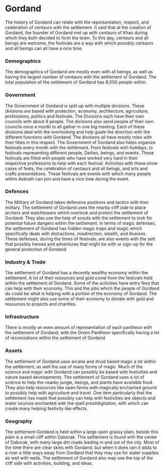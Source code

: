 Gordand
=======

The history of Gordand can relate with the representation, respect, and celebration of centaurs with the settlement. It said that at the creation of Gordand, the founder of Gordand met up with centaurs of Khao during which they both decided to form the town. To this day, centaurs and all beings are welcome, the festivals are a way with which possibly centaurs and all beings can all have a nice time.

### Demographics

The demographics of Gordand are mostly even with all beings, as well as having the largest number of centaurs with the settlement of Gordand. The total population of the settlement of Gordand has 8,000 people within.

### Government

The Government of Gordand is split up with multiple divisions. These divisions are based with protection, economy, architecture, agriculture, professions, politics and festivals. The Divisions each have their own councils with about 8 people. The divisions also send people of their own councils once a month to all gather in one big meeting. Each of these divisions deal with the overlooking and help guide the direction with the different functions with Gordand. The divisions all have mostly roles with their titles in this respect.  The Government of Gordand also helps organize festivals every month with the settlement. From festivals with holidays, to festivals representing different people, Deities, beings, and events. These festivals are filled with people who have worked very hard in their respective professions to help with each festival. Activities with these show cases of feats, the celebration of centaurs and all beings, and arts and crafts presentations. These festivals are events with which many people within Aekrath can join and have a nice time during the event.

### Defences

The Military of Gordand takes defensive positions and tactics with their military. The settlement of Gordand uses the nearby cliff side to place archers and watchtowers which overlook and protect the settlement of Gordand. They also use the help of scouts with the settlement to look for potential future dangers within the settlement. In terms of magic defenses, the settlement of Gordand has hidden magic traps and magic which specifically deals with distractions, misdirection, stealth, and illusions. These defenses, during the times of festivals, are also events with the sett that possibly heroes and adventures that might be with or sign-up for the general protection of Gordand

### Industry & Trade

The settlement of Gordand has a decently wealthy economy within the settlement. A lot of their resources and gold come from the festivals held within the settlement of Gordand. Some of the activities have entry fees that can help with their economy. This and the jobs which the people of Gordand do could be what is helping with a portion of the economy of Gordand. The settlement might also use some of their economy to donate with gold and resources to projects and charities.

### Infrastructure

There is mostly an even amount of representation of each pantheon with the settlement of Gordand, with the Green Pantheon specifically having a lot of reconizations within the settlement of Gordand

### Assets

The settlement of Gordand uses arcane and druid based magic a lot within the settlement, as well the use of many forms of magic. Much of the science and magic with Gordand can possibly be based with festivities and nature based developments. The settlement of Gordand uses a lot of science to help the nearby jungle, beings, and plants have available food. They also help resources like open farms with magically enchanted ground to possibly help with agriculture and travel. One item particularly that the settlement has made that possibly can help with festivities are objects and water sources enchanted with the spell prestidigitation, with which can create many helping festivity like effects.

### Geography

The settlement Gordand is held within a large open grassy plain, beside this plain is a small cliff within Daborak. This settlement is found with the center of Daborak, with many large dirt roads leading in and out of the city. Most of the time there are clear skies with Gordand, but when it does rain it adds to a river a little ways away from Gordand that they may use for water supplies as well with wells. The settlement of Gordand also may use the top of the cliff side with activities, building, and ideas.
